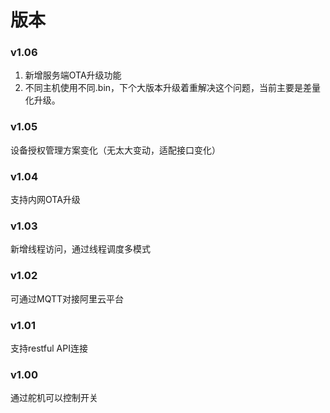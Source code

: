 # 版本
### v1.06
1. 新增服务端OTA升级功能
2. 不同主机使用不同.bin，下个大版本升级着重解决这个问题，当前主要是差量化升级。
### v1.05
设备授权管理方案变化（无太大变动，适配接口变化）
### v1.04
支持内网OTA升级
### v1.03
新增线程访问，通过线程调度多模式
### v1.02
可通过MQTT对接阿里云平台
### v1.01
支持restful API连接
### v1.00
通过舵机可以控制开关